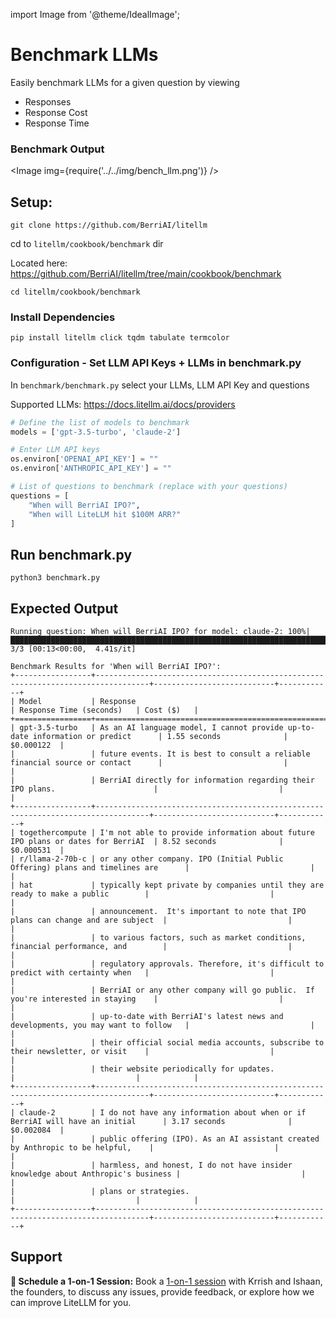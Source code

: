 import Image from '@theme/IdealImage';

# Benchmark LLMs
Easily benchmark LLMs for a given question by viewing 
* Responses 
* Response Cost
* Response Time

### Benchmark Output
<Image img={require('../../img/bench_llm.png')} />

## Setup:
```
git clone https://github.com/BerriAI/litellm
```
cd to `litellm/cookbook/benchmark` dir

Located here: 
https://github.com/BerriAI/litellm/tree/main/cookbook/benchmark
```
cd litellm/cookbook/benchmark
```

### Install Dependencies
```
pip install litellm click tqdm tabulate termcolor
```

### Configuration - Set LLM API Keys + LLMs in benchmark.py
In `benchmark/benchmark.py` select your LLMs, LLM API Key and questions

Supported LLMs: https://docs.litellm.ai/docs/providers

```python
# Define the list of models to benchmark
models = ['gpt-3.5-turbo', 'claude-2']

# Enter LLM API keys
os.environ['OPENAI_API_KEY'] = ""
os.environ['ANTHROPIC_API_KEY'] = ""

# List of questions to benchmark (replace with your questions)
questions = [
    "When will BerriAI IPO?",
    "When will LiteLLM hit $100M ARR?"
]

```

## Run benchmark.py
```
python3 benchmark.py
```

## Expected Output
```
Running question: When will BerriAI IPO? for model: claude-2: 100%|████████████████████████████████████████████████████████████████████████████████████| 3/3 [00:13<00:00,  4.41s/it]

Benchmark Results for 'When will BerriAI IPO?':
+-----------------+----------------------------------------------------------------------------------+---------------------------+------------+
| Model           | Response                                                                         | Response Time (seconds)   | Cost ($)   |
+=================+==================================================================================+===========================+============+
| gpt-3.5-turbo   | As an AI language model, I cannot provide up-to-date information or predict      | 1.55 seconds              | $0.000122  |
|                 | future events. It is best to consult a reliable financial source or contact      |                           |            |
|                 | BerriAI directly for information regarding their IPO plans.                      |                           |            |
+-----------------+----------------------------------------------------------------------------------+---------------------------+------------+
| togethercompute | I'm not able to provide information about future IPO plans or dates for BerriAI  | 8.52 seconds              | $0.000531  |
| r/llama-2-70b-c | or any other company. IPO (Initial Public Offering) plans and timelines are      |                           |            |
| hat             | typically kept private by companies until they are ready to make a public        |                           |            |
|                 | announcement.  It's important to note that IPO plans can change and are subject  |                           |            |
|                 | to various factors, such as market conditions, financial performance, and        |                           |            |
|                 | regulatory approvals. Therefore, it's difficult to predict with certainty when   |                           |            |
|                 | BerriAI or any other company will go public.  If you're interested in staying    |                           |            |
|                 | up-to-date with BerriAI's latest news and developments, you may want to follow   |                           |            |
|                 | their official social media accounts, subscribe to their newsletter, or visit    |                           |            |
|                 | their website periodically for updates.                                          |                           |            |
+-----------------+----------------------------------------------------------------------------------+---------------------------+------------+
| claude-2        | I do not have any information about when or if BerriAI will have an initial      | 3.17 seconds              | $0.002084  |
|                 | public offering (IPO). As an AI assistant created by Anthropic to be helpful,    |                           |            |
|                 | harmless, and honest, I do not have insider knowledge about Anthropic's business |                           |            |
|                 | plans or strategies.                                                             |                           |            |
+-----------------+----------------------------------------------------------------------------------+---------------------------+------------+
```
## Support
**🤝 Schedule a 1-on-1 Session:** Book a [1-on-1 session](https://calendly.com/d/4mp-gd3-k5k/litellm-1-1-onboarding-chat) with Krrish and Ishaan, the founders, to discuss any issues, provide feedback, or explore how we can improve LiteLLM for you.


<!-- 
## Pre-requisites:
``` python
!pip install litellm
```

## Example Use Case 1 - Code Generator

### Enter your system prompt and questions
```` python
# enter your system prompt if you have one
system_prompt = """
You are a coding assistant helping users using litellm.
litellm is a light package to simplify calling OpenAI, Azure, Cohere, Anthropic, Huggingface API Endpoints
--
Sample Usage:
```
pip install litellm
from litellm import completion
## set ENV variables
os.environ["OPENAI_API_KEY"] = "openai key"
os.environ["COHERE_API_KEY"] = "cohere key"
messages = [{ "content": "Hello, how are you?","role": "user"}]
# openai call
response = completion(model="gpt-3.5-turbo", messages=messages)
# cohere call
response = completion("command-nightly", messages)
```

"""


# qustions/logs you want to run the LLM on
questions = [
    "what is litellm?",
    "why should I use LiteLLM",
    "does litellm support Anthropic LLMs",
    "write code to make a litellm completion call",
]
````

### Running questions

### Select from 100+ LLMs here: <https://docs.litellm.ai/docs/providers> {#select-from-100-llms-here-httpsdocslitellmaidocsproviders}

``` python
import litellm
from litellm import completion, completion_cost
import os
import time

# optional use litellm dashboard to view logs
# litellm.use_client = True
# litellm.token = "ishaan_2@berri.ai" # set your email


# set API keys
os.environ['TOGETHERAI_API_KEY'] = ""
os.environ['OPENAI_API_KEY'] = ""
os.environ['ANTHROPIC_API_KEY'] = ""


# select LLMs to benchmark
# using https://api.together.xyz/playground for llama2
# try any supported LLM here: https://docs.litellm.ai/docs/providers

models = ['togethercomputer/llama-2-70b-chat', 'gpt-3.5-turbo', 'claude-instant-1.2']
data = []

for question in questions: # group by question
  for model in models:
    print(f"running question: {question} for model: {model}")
    start_time = time.time()
    # show response, response time, cost for each question
    response = completion(
        model=model,
        max_tokens=500,
        messages = [
            {
              "role": "system", "content": system_prompt
            },
            {
              "role": "user", "content": question
            }
        ],
    )
    end = time.time()
    total_time = end-start_time # response time
    # print(response)
    cost = completion_cost(response) # cost for completion
    raw_response = response['choices'][0]['message']['content'] # response string


    # add log to pandas df
    data.append(
        {
            'Model': model,
            'Question': question,
            'Response': raw_response,
            'ResponseTime': total_time,
            'Cost': cost
        })
```

### View Benchmarks for LLMs
``` python
from IPython.display import display
from IPython.core.interactiveshell import InteractiveShell
InteractiveShell.ast_node_interactivity = "all"
from IPython.display import HTML
import pandas as pd

df = pd.DataFrame(data)
grouped_by_question = df.groupby('Question')

for question, group_data in grouped_by_question:
    print(f"Question: {question}")
    HTML(group_data.to_html())
```

<table border="1" class="dataframe">
  <thead>
    <tr>
      <th></th>
      <th>Model</th>
      <th>Question</th>
      <th>Response</th>
      <th>ResponseTime</th>
      <th>Cost</th>
    </tr>
  </thead>
  <tbody>
    <tr>
      <th>0</th>
      <td>togethercomputer/llama-2-70b-chat</td>
      <td>what is litellm?</td>
      <td>Litellm is a lightweight Python package that simplifies calling various AI API endpoints, including OpenAI, Azure, Cohere, Anthropic, and Hugging Face. It provides a convenient interface for making requests to these APIs, allowing developers to easily integrate them into their applications. With Litellm, developers can quickly and easily interact with multiple AI models and services, without having to handle the details of authentication, API calls, and response parsing. This makes it easier to build and deploy AI-powered applications, and can help developers save time and effort.</td>
      <td>13.479644</td>
      <td>0.000870</td>
    </tr>
    <tr>
      <th>1</th>
      <td>gpt-3.5-turbo</td>
      <td>what is litellm?</td>
      <td>litellm is a light package that provides a simplified interface for making API calls to various language models and APIs. It abstracts away the complexities of handling network requests, authentication, and response parsing, making it easier for developers to integrate powerful language models into their applications.\n\nWith litellm, you can quickly make API calls to models like OpenAI's GPT-3.5 Turbo, Azure's Text Analytics, Cohere's Command API, Anthropic's API, and Huggingface's models. It also supports additional functionality like conversational AI, summarization, translation, and more.\n\nBy using litellm, you can focus on your application logic without getting tangled in the details of API integration, allowing you to quickly build intelligent and conversational applications.</td>
      <td>8.324332</td>
      <td>0.000566</td>
    </tr>
    <tr>
      <th>2</th>
      <td>claude-instant-1.2</td>
      <td>what is litellm?</td>
      <td>litellm is a Python library that simplifies calling various AI API endpoints like OpenAI, Azure, Cohere, Anthropic, and Huggingface. \n\nSome key things to know about litellm:\n\n- It provides a consistent interface for completing prompts and generating responses from different AI models through a single method called completion().\n\n- You specify the API (e.g. OpenAI, Cohere etc.) and model either by name or by setting environment variables before making the completion call.\n\n- This avoids having to use different SDKs or APIs for each provider and standardizes the call structure. \n\n- It handles things like setting headers, encoding inputs, parsing responses so the user doesn't have to deal with those details.\n\n- The goal is to make it easy to try different AI APIs and models without having to change code or learn different interfaces.\n\n- It's lightweight with no other dependencies required besides what's needed for each API (e.g. openai, azure SDKs etc.).\n\nSo in summary, litellm is a small library that provides a common way to interact with multiple conversational AI APIs through a single Python method, avoiding the need to directly use each provider's specific SDK.</td>
      <td>10.316488</td>
      <td>0.001603</td>
    </tr>
  </tbody>
</table>

## Example Use Case 2 - Rewrite user input concisely

``` python
# enter your system prompt if you have one
system_prompt = """
For a given user input, rewrite the input to make be more concise.
"""

# user input for re-writing questions
questions = [
    "LiteLLM is a lightweight Python package that simplifies the process of making API calls to various language models. Here are some reasons why you should use LiteLLM:nn1. **Simplified API Calls**: LiteLLM abstracts away the complexity of making API calls to different language models. It provides a unified interface for invoking models from OpenAI, Azure, Cohere, Anthropic, Huggingface, and more.nn2. **Easy Integration**: LiteLLM seamlessly integrates with your existing codebase. You can import the package and start making API calls with just a few lines of code.nn3. **Flexibility**: LiteLLM supports a variety of language models, including GPT-3, GPT-Neo, chatGPT, and more. You can choose the model that suits your requirements and easily switch between them.nn4. **Convenience**: LiteLLM handles the authentication and connection details for you. You just need to set the relevant environment variables, and the package takes care of the rest.nn5. **Quick Prototyping**: LiteLLM is ideal for rapid prototyping and experimentation. With its simple API, you can quickly generate text, chat with models, and build interactive applications.nn6. **Community Support**: LiteLLM is actively maintained and supported by a community of developers. You can find help, share ideas, and collaborate with others to enhance your projects.nnOverall, LiteLLM simplifies the process of making API calls to language models, saving you time and effort while providing flexibility and convenience",
    "Hi everyone! I'm [your name] and I'm currently working on [your project/role involving LLMs]. I came across LiteLLM and was really excited by how it simplifies working with different LLM providers. I'm hoping to use LiteLLM to [build an app/simplify my code/test different models etc]. Before finding LiteLLM, I was struggling with [describe any issues you faced working with multiple LLMs]. With LiteLLM's unified API and automatic translation between providers, I think it will really help me to [goals you have for using LiteLLM]. Looking forward to being part of this community and learning more about how I can build impactful applications powered by LLMs!Let me know if you would like me to modify or expand on any part of this suggested intro. I'm happy to provide any clarification or additional details you need!",
    "Traceloop is a platform for monitoring and debugging the quality of your LLM outputs. It provides you with a way to track the performance of your LLM application; rollout changes with confidence; and debug issues in production. It is based on OpenTelemetry, so it can provide full visibility to your LLM requests, as well vector DB usage, and other infra in your stack."
]
```

### Run Questions

``` python
import litellm
from litellm import completion, completion_cost
import os
import time

# optional use litellm dashboard to view logs
# litellm.use_client = True
# litellm.token = "ishaan_2@berri.ai" # set your email

os.environ['TOGETHERAI_API_KEY'] = ""
os.environ['OPENAI_API_KEY'] = ""
os.environ['ANTHROPIC_API_KEY'] = ""

models = ['togethercomputer/llama-2-70b-chat', 'gpt-3.5-turbo', 'claude-instant-1.2'] # enter llms to benchmark
data_2 = []

for question in questions: # group by question
  for model in models:
    print(f"running question: {question} for model: {model}")
    start_time = time.time()
    # show response, response time, cost for each question
    response = completion(
        model=model,
        max_tokens=500,
        messages = [
            {
              "role": "system", "content": system_prompt
            },
            {
              "role": "user", "content": "User input:" + question
            }
        ],
    )
    end = time.time()
    total_time = end-start_time # response time
    # print(response)
    cost = completion_cost(response) # cost for completion
    raw_response = response['choices'][0]['message']['content'] # response string
    #print(raw_response, total_time, cost)

    # add to pandas df
    data_2.append(
        {
            'Model': model,
            'Question': question,
            'Response': raw_response,
            'ResponseTime': total_time,
            'Cost': cost
        })


```
### View Logs - Group by Question
``` python
from IPython.display import display
from IPython.core.interactiveshell import InteractiveShell
InteractiveShell.ast_node_interactivity = "all"
from IPython.display import HTML
import pandas as pd

df = pd.DataFrame(data_2)
grouped_by_question = df.groupby('Question')

for question, group_data in grouped_by_question:
    print(f"Question: {question}")
    HTML(group_data.to_html())
```

#### User Question
    Question: Hi everyone! I'm [your name] and I'm currently working on [your project/role involving LLMs]. I came across LiteLLM and was really excited by how it simplifies working with different LLM providers. I'm hoping to use LiteLLM to [build an app/simplify my code/test different models etc]. Before finding LiteLLM, I was struggling with [describe any issues you faced working with multiple LLMs]. With LiteLLM's unified API and automatic translation between providers, I think it will really help me to [goals you have for using LiteLLM]. Looking forward to being part of this community and learning more about how I can build impactful applications powered by LLMs!Let me know if you would like me to modify or expand on any part of this suggested intro. I'm happy to provide any clarification or additional details you need!
#### Logs
<table border="1" class="dataframe">
  <thead>
    <tr>
      <th></th>
      <th>Model</th>
      <th>Response</th>
      <th>ResponseTime</th>
      <th>Cost</th>
    </tr>
  </thead>
  <tbody>
    <tr>
      <th>3</th>
      <td>togethercomputer/llama-2-70b-chat</td>
      <td>nHere's a more concise version of the user input:nn"Hi everyone! I'm [your name] and I'm working on [your project/role involving LLMs]. I recently discovered LiteLLM and I'm excited to use it to [build an app/simplify my code/test different models etc]. Before LiteLLM, I struggled with [describe any issues you faced working with multiple LLMs]. I'm looking forward to using LiteLLM's unified API and automatic translation to achieve my goals. I'm eager to learn more about building impactful applications powered by LLMs and to be part of this community. Let me know if you have any questions or need further clarification."nnIn this revised version, we've kept the essential information and removed some of the extraneous language. We've also rephrased some of the sentences to make them more concise and easier to read.</td>
      <td>18.300620</td>
      <td>0.001200</td>
    </tr>
    <tr>
      <th>4</th>
      <td>gpt-3.5-turbo</td>
      <td>User input: Hi, I'm [your name] and I'm excited about using LiteLLM to simplify working with different LLM providers. Before finding LiteLLM, I faced challenges working with multiple LLMs. With LiteLLM's unified API and automatic translation, I believe it will help me achieve my goals of [state your goals]. I look forward to being part of this community and learning how to build impactful applications with LLMs. Let me know if you need any further clarification or details.</td>
      <td>7.385472</td>
      <td>0.000525</td>
    </tr>
    <tr>
      <th>5</th>
      <td>claude-instant-1.2</td>
      <td>Here is a more concise rewrite of the user input:nnHi everyone, I'm [your name]. I'm currently [your project/role] and came across LiteLLM, which simplifies working with different LLMs through its unified API. I hope to [build an app/simplify code/test models] with LiteLLM since I previously struggled with [issues]. LiteLLM's automatic translation between providers will help me [goals] and build impactful LLM applications. Looking forward to learning more as part of this community. Let me know if you need any clarification on my plans to use LiteLLM.</td>
      <td>8.628217</td>
      <td>0.001022</td>
    </tr>
  </tbody>
</table> -->
